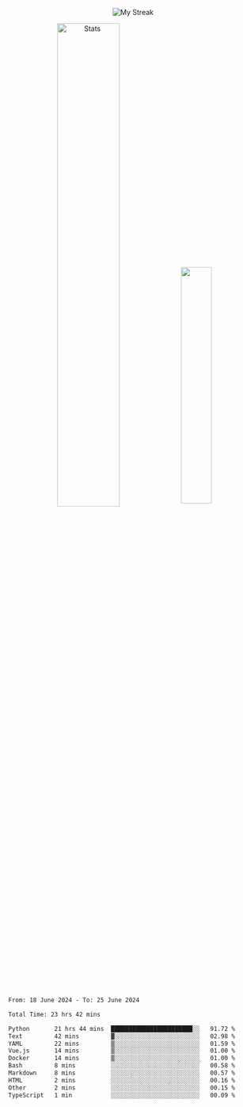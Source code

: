 <p align="center">
<picture>
  <source media="(prefers-color-scheme: dark)" srcset="http://github-readme-streak-stats.herokuapp.com?user=semolik&theme=dark&hide_border=true&background=DD272700">
  <img alt="My Streak" src="http://github-readme-streak-stats.herokuapp.com?user=semolik&hide_border=true">
</picture>
</p>
<div align="center">
  <picture>
    <source media="(prefers-color-scheme: dark)" srcset="https://github-readme-stats.vercel.app/api?username=semolik&show_icons=true&bg_color=DD272700&hide_border=true&theme=dark">
        <img alt="Stats" src="https://github-readme-stats.vercel.app/api?username=semolik&show_icons=true&bg_color=DD272700&hide_border=true" width="50%" >
  </picture>
  <sup>
  <picture>
  <source media="(prefers-color-scheme: dark)" srcset="https://github-readme-stats.vercel.app/api/top-langs/?username=semolik&layout=compact&hide_border=true&bg_color=DD272700&theme=dark">
  <img src="https://github-readme-stats.vercel.app/api/top-langs/?username=semolik&layout=compact&hide_border=true" width="35%" />
  </picture>
  </sup>
</div>
<!--START_SECTION:waka-->

```txt
From: 18 June 2024 - To: 25 June 2024

Total Time: 23 hrs 42 mins

Python       21 hrs 44 mins  ███████████████████████░░   91.72 %
Text         42 mins         ▓░░░░░░░░░░░░░░░░░░░░░░░░   02.98 %
YAML         22 mins         ▒░░░░░░░░░░░░░░░░░░░░░░░░   01.59 %
Vue.js       14 mins         ▒░░░░░░░░░░░░░░░░░░░░░░░░   01.00 %
Docker       14 mins         ▒░░░░░░░░░░░░░░░░░░░░░░░░   01.00 %
Bash         8 mins          ░░░░░░░░░░░░░░░░░░░░░░░░░   00.58 %
Markdown     8 mins          ░░░░░░░░░░░░░░░░░░░░░░░░░   00.57 %
HTML         2 mins          ░░░░░░░░░░░░░░░░░░░░░░░░░   00.16 %
Other        2 mins          ░░░░░░░░░░░░░░░░░░░░░░░░░   00.15 %
TypeScript   1 min           ░░░░░░░░░░░░░░░░░░░░░░░░░   00.09 %
```

<!--END_SECTION:waka-->

